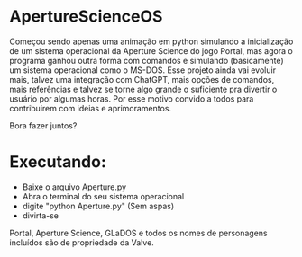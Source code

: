 # ApertureScienceOS
Começou sendo apenas uma animação em python simulando a inicialização de um sistema operacional da Aperture Science do jogo Portal, mas agora o programa ganhou outra forma com comandos e simulando (basicamente) um sistema operacional como o MS-DOS.
Esse projeto ainda vai evoluir mais, talvez uma integração com ChatGPT, mais opções de comandos, mais referências e talvez se torne algo grande o suficiente pra divertir o usuário por algumas horas. Por esse motivo convido a todos para contribuirem com ideias e aprimoramentos.

Bora fazer juntos? 

# Executando:
- Baixe o arquivo Aperture.py
- Abra o terminal do seu sistema operacional
- digite "python Aperture.py" (Sem aspas)
- divirta-se

Portal, Aperture Science, GLaDOS e todos os nomes de personagens incluídos são de propriedade da Valve.
